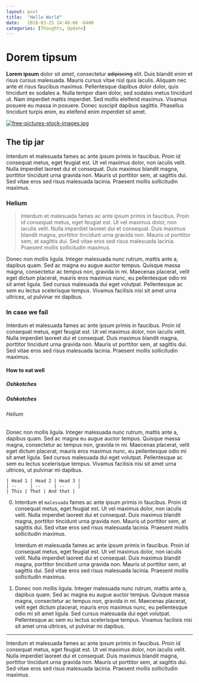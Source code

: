 ```yaml
---
layout: post
title:  "Hello World"
date:   2018-03-25 14:48:00 -0400
categories: [Thoughts, Update]
---
```

# Dorem tipsum

**Lorem ipsum** dolor sit _amet_, consectetur ~~adipiscing~~ elit. Duis blandit enim et risus cursus malesuada. Mauris cursus vitae nisl quis iaculis. Aliquam nec ante et risus faucibus maximus. Pellentesque dapibus dolor dolor, quis tincidunt ex sodales a. Nulla tempor diam dolor, sed sodales metus tincidunt ut. Nam imperdiet mattis imperdiet. Sed mollis eleifend maximus. Vivamus posuere eu massa in posuere. Donec suscipit dapibus sagittis. Phasellus tincidunt turpis enim, eu eleifend enim imperdiet sit amet.

[![free-pictures-stock-images.jpg](https://svbtleusercontent.com/6kf0nx5bywfv9q_small.jpg)](https://svbtleusercontent.com/6kf0nx5bywfv9q.jpg)

## The tip jar

Interdum et malesuada fames ac ante ipsum primis in faucibus. Proin id consequat metus, eget feugiat est. Ut vel maximus dolor, non iaculis velit. Nulla imperdiet laoreet dui et consequat. Duis maximus blandit magna, porttitor tincidunt urna gravida non. Mauris ut porttitor sem, at sagittis dui. Sed vitae eros sed risus malesuada lacinia. Praesent mollis sollicitudin maximus.

### Helium

> Interdum et malesuada fames ac ante ipsum primis in faucibus. Proin id consequat metus, eget feugiat est. Ut vel maximus dolor, non iaculis velit. Nulla imperdiet laoreet dui et consequat. Duis maximus blandit magna, porttitor tincidunt urna gravida non. Mauris ut porttitor sem, at sagittis dui. Sed vitae eros sed risus malesuada lacinia. Praesent mollis sollicitudin maximus.

Donec non mollis ligula. Integer malesuada nunc rutrum, mattis ante a, dapibus quam. Sed ac magna eu augue auctor tempus. Quisque massa magna, consectetur ac tempus non, gravida in mi. Maecenas placerat, velit eget dictum placerat, mauris eros maximus nunc, eu pellentesque odio mi sit amet ligula. Sed cursus malesuada dui eget volutpat. Pellentesque ac sem eu lectus scelerisque tempus. Vivamus facilisis nisi sit amet urna ultrices, ut pulvinar mi dapibus.

### In case we fail

Interdum et malesuada fames ac ante ipsum primis in faucibus. Proin id consequat metus, eget feugiat est. Ut vel maximus dolor, non iaculis velit. Nulla imperdiet laoreet dui et consequat. Duis maximus blandit magna, porttitor tincidunt urna gravida non. Mauris ut porttitor sem, at sagittis dui. Sed vitae eros sed risus malesuada lacinia. Praesent mollis sollicitudin maximus.

#### How to eat well

##### Oshkotches

##### Oshkotches

###### Helium

Donec non mollis ligula. Integer malesuada nunc rutrum, mattis ante a, dapibus quam. Sed ac magna eu augue auctor tempus. Quisque massa magna, consectetur ac tempus non, gravida in mi. Maecenas placerat, velit eget dictum placerat, mauris eros maximus nunc, eu pellentesque odio mi sit amet ligula. Sed cursus malesuada dui eget volutpat. Pellentesque ac sem eu lectus scelerisque tempus. Vivamus facilisis nisi sit amet urna ultrices, ut pulvinar mi dapibus.

```
| Head 1 | Head 2 | Head 3 |
| --     | --     | --     |
| This | That | And that |
```

0. Interdum et `malesuada` fames ac ante ipsum primis in faucibus. Proin id consequat metus, eget feugiat est. Ut vel maximus dolor, non iaculis velit. Nulla imperdiet laoreet dui et consequat. Duis maximus blandit magna, porttitor tincidunt urna gravida non. Mauris ut porttitor sem, at sagittis dui. Sed vitae eros sed risus malesuada lacinia. Praesent mollis sollicitudin maximus.

   Interdum et malesuada fames ac ante ipsum primis in faucibus. Proin id consequat metus, eget feugiat est. Ut vel maximus dolor, non iaculis velit. Nulla imperdiet laoreet dui et consequat. Duis maximus blandit magna, porttitor tincidunt urna gravida non. Mauris ut porttitor sem, at sagittis dui. Sed vitae eros sed risus malesuada lacinia. Praesent mollis sollicitudin maximus.

0. Donec non mollis ligula. Integer malesuada nunc rutrum, mattis ante a, dapibus quam. Sed ac magna eu augue auctor tempus. Quisque massa magna, consectetur ac tempus non, gravida in mi. Maecenas placerat, velit eget dictum placerat, mauris eros maximus nunc, eu pellentesque odio mi sit amet ligula. Sed cursus malesuada dui eget volutpat. Pellentesque ac sem eu lectus scelerisque tempus. Vivamus facilisis nisi sit amet urna ultrices, ut pulvinar mi dapibus.

---

Interdum et malesuada fames ac ante ipsum primis in faucibus. Proin id consequat metus, eget feugiat est. Ut vel maximus dolor, non iaculis velit. Nulla imperdiet laoreet dui et consequat. Duis maximus blandit magna, porttitor tincidunt urna gravida non. Mauris ut porttitor sem, at sagittis dui. Sed vitae eros sed risus malesuada lacinia. Praesent mollis sollicitudin maximus.
